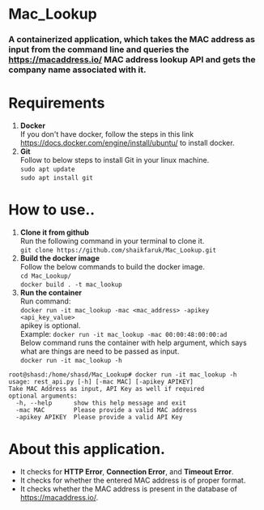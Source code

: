 # Mac_Lookup
### A containerized application, which takes the MAC address as input from the command line and queries the https://macaddress.io/ MAC address lookup API and gets the company name associated with it.
# Requirements
1. **Docker**  
If you don't have docker, follow the steps in this link https://docs.docker.com/engine/install/ubuntu/ to install docker.  
2. **Git**  
Follow to below steps to install Git in your linux machine.  
`sudo apt update`  
`sudo apt install git`  
# How to use..  
1. **Clone it from github**  
Run the following command in your terminal to clone it.  
`git clone https://github.com/shaikfaruk/Mac_Lookup.git`  
2. **Build the docker image**  
Follow the below commands to build the docker image.  
`cd Mac_Lookup/`  
`docker build . -t mac_lookup`  
3. **Run the container**  
Run command:  
`docker run -it mac_lookup -mac <mac_address> -apikey <api_key_value>`  
apikey is optional.  
Example:
`docker run -it mac_lookup -mac 00:00:48:00:00:ad`  
Below command runs the container with help argument, which says what are things are need to be passed as input.  
`docker run -it mac_lookup -h`  
```  
root@shasd:/home/shasd/Mac_Lookup# docker run -it mac_lookup -h  
usage: rest_api.py [-h] [-mac MAC] [-apikey APIKEY]  
Take MAC Address as input, API Key as well if required  
optional arguments:  
  -h, --help      show this help message and exit  
  -mac MAC        Please provide a valid MAC address  
  -apikey APIKEY  Please provide a valid API Key  
  ```  
 # About this application.  
 * It checks for **HTTP Error**, **Connection Error**, and **Timeout Error**.  
 * It checks for whether the entered MAC address is of proper format.  
 * It checks whether the MAC address is present in the database of https://macaddress.io/.  
